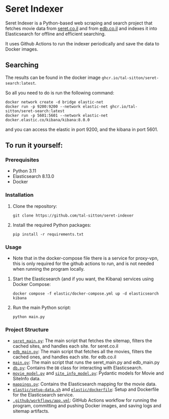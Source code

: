 # Seret Indexer

Seret Indexer is a Python-based web scraping and search project that fetches movie data
from [seret.co.il](https://www.seret.co.il) and from [edb.co.il](https://edb.co.il/) and indexes it into Elasticsearch
for offline and efficient searching.

It uses Github Actions to run the indexer periodically and save the data to Docker images.

## Searching

The results can be found in the docker image `ghcr.io/tal-sitton/seret-search:latest`.

So all you need to do is run the following command:

```docker
docker network create -d bridge elastic-net
docker run -p 9200:9200 --network elastic-net ghcr.io/tal-sitton/seret-search:latest
docker run -p 5601:5601 --network elastic-net docker.elastic.co/kibana/kibana:8.0.0
```

and you can access the elastic in port 9200, and the kibana in port 5601.

## To run it yourself:

### Prerequisites

- Python 3.11
- Elasticsearch 8.13.0
- Docker

### Installation

1. Clone the repository:
   ```
   git clone https://github.com/tal-sitton/seret-indexer
   ```
2. Install the required Python packages:
   ```
   pip install -r requirements.txt
   ```

### Usage

* Note that in the docker-compose file there is a service for proxy-vpn, this is only required for the github actions
  to run, and is not needed when running the program locally.

1. Start the Elasticsearch (and if you want, the Kibana) services using Docker Compose:
   ```
   docker compose -f elastic/docker-compose.yml up -d elasticsearch kibana
   ```
2. Run the main Python script:
   ```
   python main.py
   ```

### Project Structure

- [`seret_main.py`](seret_main.py): The main script that fetches the sitemap, filters the cached sites, and handles each
  site. for seret.co.il
- [`edb_main.py`](edb_main.py): The main script that fetches all the movies, filters the cached ones, and handles each
  site. for edb.co.il
- [`main.py`](main.py): The main script that runs the seret_main.py and edb_main.py
- [`db.py`](db.py): Contains the `DB` class for interacting with Elasticsearch.
- [`movie_model.py`](movie_model.py) and [`site_info_model.py`](site_info_model.py): Pydantic models for Movie and
  SiteInfo data.
- [`mappings.py`](mappings.py): Contains the Elasticsearch mapping for the movie data.
- [`elastic/setup-data.sh`](elastic/setup-data.sh) and [`elastic/dockerfile`](elastic/dockerfile): Setup and Dockerfile
  for the Elasticsearch service.
- [`.github/workflows/app.yml`](.github/workflows/app.yml): GitHub Actions workflow for running the program, committing
  and pushing Docker images,
  and saving logs and sitemap artifacts.
